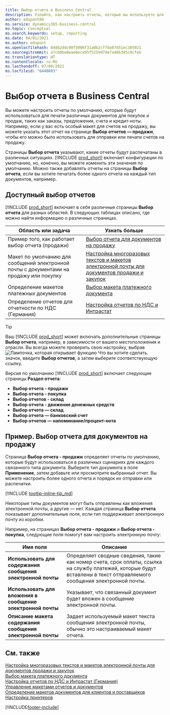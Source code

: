 ```yaml
---
title: Выбор отчета в Business Central
description: Узнайте, как настроить отчеты, которые вы используете для печати различных типов документов в Business Central.
author: edupont04
ms.service: dynamics365-business-central
ms.topic: conceptual
ms.search.keywords: setup, reporting
ms.date: 04/01/2021
ms.author: edupont
ms.openlocfilehash: 848b2ddc00f5006f31a0b2cff0a07d51ec305921
ms.sourcegitcommit: a7cb0be8eae6ece95f5259d7de7a48b385c9cfeb
ms.translationtype: HT
ms.contentlocale: ru-RU
ms.lasthandoff: 07/08/2021
ms.locfileid: "6440803"
---
```

# <a name="report-selection-in-business-central"></a>Выбор отчета в Business Central

Вы можете настроить отчеты по умолчанию, которые будут использоваться для печати различных документов для покупок и продаж, таких как заказы, предложения, счета и кредит-ноты. Например, если у вас есть особый макет для счетов на продажу, вы можете указать этот отчет на странице **Выбор отчетов — продажи**, чтобы его можно было использовать для отправки или печати счетов на продажу.  

Страницы **Выбор отчета** указывают, какие отчеты будут распечатаны в различных ситуациях. [!INCLUDE [prod_short](includes/prod_short.md)] включает конфигурации по умолчанию, но, конечно, вы можете изменить эти значения по умолчанию. Можно также добавлять отчеты на страницы **Выбор отчета**, если вы хотите печатать более одного отчета на каждый тип документов, например.  

## <a name="available-report-selections"></a>Доступный выбор отчетов

[!INCLUDE [prod_short](includes/prod_short.md)] включает в себя различные страницы **Выбор отчета** для разных областей. В следующих таблицах описано, где можно найти информацию о различных страницах.  

|Область или задача  |Узнать больше|
|--------------|----------|
|Пример того, как работает выбор отчета (продажи)|[Выбор отчета для документов на продажу](#example-report-selection-for-sales-documents)|
|Макет по умолчанию для сообщений электронной почты с документами на продажу или покупку  |[Настройка многоразовых текстов и макетов электронной почты для документов продажи и закупок](admin-how-setup-email.md#set-up-reusable-email-texts-and-layouts-for-sales-and-purchase-documents) |
|Определение макетов платежных документов     |[Выбор макета платежного документа](finance-how-define-check-layouts.md) |
|Определение отчетов для отчетности по НДС (Германия)|[Настройка отчетов по НДС и Интрастат](LocalFunctionality/Germany/how-to-set-up-reports-for-vat-and-intrastat.md) |

> [!TIP]
> Ваш [!INCLUDE [prod_short](includes/prod_short.md)] может включать дополнительные страницы **Выбор отчета**, например, в зависимости от вашего местоположения и отрасли. Вы всегда можете проверить свою настройку, выбрав ![Лампочка, которая открывает функцию Что вы хотите сделать.](media/ui-search/search_small.png "Что вы хотите сделать") значок, введите **Выбор отчетов**, а затем выберите соответствующую ссылку.

Версия по умолчанию [!INCLUDE [prod_short](includes/prod_short.md)] включает следующие страницы **Раздел отчета**:

* **Выбор отчета - продажи**  
* **Выбор отчета - покупка**  
* **Выбор отчетов - склад**  
* **Выбор отчета - движение денежных средств**  
* **Выбор отчета — склад**  
* **Выбор отчета — банковский счет**  
* **Выбор отчетов — напоминание/процент-нота**  

## <a name="example-report-selection-for-sales-documents"></a>Пример. Выбор отчета для документов на продажу

Страница **Выбор отчета - продажи** определяет отчеты по умолчанию, которые будут использоваться в различных сценариях для каждого связанного типа документа. Выберите тип документа в поле **Применение**, затем добавьте или просмотрите выбранный отчет. Вы можете настроить более одного отчета и порядок их отправки или распечатки.  

[!INCLUDE [tooltip-inline-tip_md](includes/tooltip-inline-tip_md.md)]

Некоторые типы документов могут быть отправлены как вложения электронной почты, а другие — нет. Каждая страница **Выбор отчета** показывает дополнительные поля, если тип поддерживает электронную почту из коробки.  

Например, на страницах **Выбор отчета - продажи** и **Выбор отчета - покупка**, следующие поля помогут вам настроить электронную почту:

|Имя поля |Описание  |
|-----------|-------------|
|**Использовать для содержания сообщения электронной почты**| Определяет сводные сведения, такие как номер счета, срок оплаты, ссылка на службу платежей, которые будут вставлены в текст отправляемого сообщения электронной почты.        |
|**Использовать для вложения в сообщение электронной почты**| Указывает, что связанный документ будет вложен в сообщение электронной почты.|
|**Описание макета содержания сообщения электронной почты**|Задает используемый макет текста сообщения электронной почты, обычно это настраиваемый макет отчета. |

## <a name="see-also"></a>См. также

[Настройка многоразовых текстов и макетов электронной почты для документов продажи и закупок](admin-how-setup-email.md#set-up-reusable-email-texts-and-layouts-for-sales-and-purchase-documents)  
[Выбор макета платежного документа](finance-how-define-check-layouts.md)  
[Настройка отчетов по НДС и Интрастат (Германия)](LocalFunctionality/Germany/how-to-set-up-reports-for-vat-and-intrastat.md)  
[Управление макетами отчетов и документов](ui-manage-report-layouts.md)  
[Определение макетов документов для клиентов и поставщиков](ui-define-customer-vendor-document-layouts.md)  
[Настройка принтеров](ui-specify-printer-selection-reports.md)  


[!INCLUDE[footer-include](includes/footer-banner.md)]